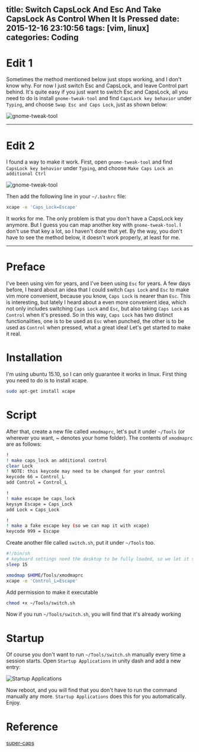 title: Switch CapsLock And Esc And Take CapsLock As Control When It Is Pressed
date: 2015-12-16 23:10:56
tags: [vim, linux]
categories: Coding
---

# Edit 1

Sometimes the method mentioned below just stops working, and I don't know why. For now I just switch Esc and CapsLock, and leave Control part behind. It's quite easy if you just want to switch Esc and CapsLock, all you need to do is install `gnome-tweak-tool` and find `CapsLock key behavior` under `Typing`, and choose `Swap Esc and Caps Lock`, just as shown below:

![gnome-tweak-tool](http://i.imgur.com/qfmc5A0.png)

---

# Edit 2

I found a way to make it work. First, open `gnome-tweak-tool` and find `CapsLock key behavior` under `Typing`, and choose `Make Caps Lock an additional Ctrl`

![gnome-tweak-tool](http://i.imgur.com/LrpiLjH.png)

Then add the following line in your `~/.bashrc` file:

```bash
xcape -e 'Caps_Lock=Escape'
```

It works for me. The only problem is that you don't have a CapsLock key anymore. But I guess you can map another key with `gnome-tweak-tool`. I don't use that key a lot, so I haven't done that yet. By the way, you don't have to see the method below, it doesn't work properly, at least for me.

---

# Preface

I've been using vim for years, and I've been using `Esc` for years. A few days before, I heard about an idea that I could switch `Caps Lock` and `Esc` to make vim more convenient, because you know, `Caps Lock` is nearer than `Esc`. This is interesting, but lately I heard about a even more convenient idea, which not only includes switching `Caps Lock` and `Esc`, but also taking `Caps Lock` as `Control` when it's pressed. So in this way, `Caps Lock` has two distinct functionalities, one is to be used as `Esc` when punched, the other is to be used as `Control` when pressed, what a great idea! Let's get started to make it real.

# Installation

I'm using ubuntu 15.10, so I can only guarantee it works in linux. First thing you need to do is to install xcape.

```bash
sudo apt-get install xcape
```

# Script

After that, create a new file called `xmodmaprc`, let's put it under `~/Tools` (or wherever you want, ~ denotes your home folder). The contents of `xmodmaprc` are as follows:

```bash
!
! make caps_lock an additional control
clear Lock
! NOTE: this keycode may need to be changed for your control
keycode 66 = Control_L
add Control = Control_L

!
! make escape be caps_lock
keysym Escape = Caps_Lock
add Lock = Caps_Lock

!
! make a fake escape key (so we can map it with xcape)
keycode 999 = Escape
```

Create another file called `switch.sh`, put it under `~/Tools` too.

```bash
#!/bin/sh
# keyboard settings need the desktop to be fully loaded, so we let it sleep for 15s to wait for it.
sleep 15

xmodmap $HOME/Tools/xmodmaprc
xcape -e 'Control_L=Escape'
```

Add permission to make it executable

```bash
chmod +x ~/Tools/switch.sh
```

Now if you run `~/Tools/switch.sh`, you will find that it's already working

# Startup

Of course you don't want to run `~/Tools/switch.sh` manually every time a session starts. Open `Startup Applications` in unity dash and add a new entry:

![Startup Applications](http://i.imgur.com/FWQ1gkg.png)

Now reboot, and you will find that you don't have to run the command manually any more. `Startup Applications` does this for you automatically. Enjoy.

# Reference

[super-caps](https://github.com/cmatheson/super-caps)
